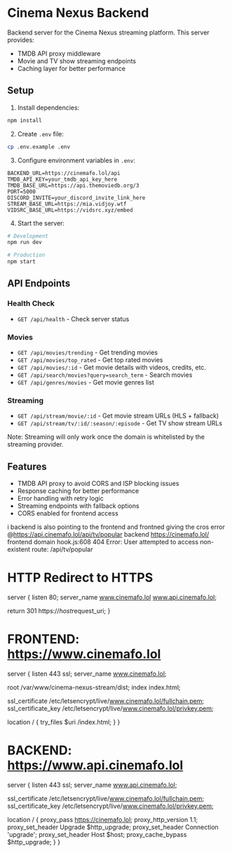 # Cinema Nexus Backend

Backend server for the Cinema Nexus streaming platform. This server provides:
- TMDB API proxy middleware
- Movie and TV show streaming endpoints
- Caching layer for better performance

## Setup

1. Install dependencies:
```bash
npm install
```

2. Create `.env` file:
```bash
cp .env.example .env
```

3. Configure environment variables in `.env`:
```
BACKEND_URL=https://cinemafo.lol/api
TMDB_API_KEY=your_tmdb_api_key_here
TMDB_BASE_URL=https://api.themoviedb.org/3
PORT=5000
DISCORD_INVITE=your_discord_invite_link_here
STREAM_BASE_URL=https://mia.vidjoy.wtf
VIDSRC_BASE_URL=https://vidsrc.xyz/embed
```

4. Start the server:
```bash
# Development
npm run dev

# Production
npm start
```

## API Endpoints

### Health Check
- `GET /api/health` - Check server status

### Movies
- `GET /api/movies/trending` - Get trending movies
- `GET /api/movies/top_rated` - Get top rated movies
- `GET /api/movies/:id` - Get movie details with videos, credits, etc.
- `GET /api/search/movies?query=search_term` - Search movies
- `GET /api/genres/movies` - Get movie genres list

### Streaming
- `GET /api/stream/movie/:id` - Get movie stream URLs (HLS + fallback)
- `GET /api/stream/tv/:id/:season/:episode` - Get TV show stream URLs

Note: Streaming will only work once the domain is whitelisted by the streaming provider.

## Features

- TMDB API proxy to avoid CORS and ISP blocking issues
- Response caching for better performance
- Error handling with retry logic
- Streaming endpoints with fallback options
- CORS enabled for frontend access 






















i backend is also pointing to the frontend  and frontned giving the cros error 
@https://api.cinemafo.lol/api/tv/popular backend https://cinemafo.lol/ frontend domain
hook.js:608 404 Error: User attempted to access non-existent route: /api/tv/popular
# HTTP Redirect to HTTPS
server {
  listen 80;
  server_name www.cinemafo.lol www.api.cinemafo.lol;

  return 301 https://$host$request_uri;
}

# FRONTEND: https://www.cinemafo.lol
server {
  listen 443 ssl;
  server_name www.cinemafo.lol;

  root /var/www/cinema-nexus-stream/dist;
  index index.html;

  ssl_certificate /etc/letsencrypt/live/www.cinemafo.lol/fullchain.pem;
  ssl_certificate_key /etc/letsencrypt/live/www.cinemafo.lol/privkey.pem;

  location / {
    try_files $uri /index.html;
  }
}

# BACKEND: https://www.api.cinemafo.lol
server {
  listen 443 ssl;
  server_name www.api.cinemafo.lol;

  ssl_certificate /etc/letsencrypt/live/www.cinemafo.lol/fullchain.pem;
  ssl_certificate_key /etc/letsencrypt/live/www.cinemafo.lol/privkey.pem;

  location / {
    proxy_pass https://cinemafo.lol;
    proxy_http_version 1.1;
    proxy_set_header Upgrade $http_upgrade;
    proxy_set_header Connection 'upgrade';
    proxy_set_header Host $host;
    proxy_cache_bypass $http_upgrade;
  }
}